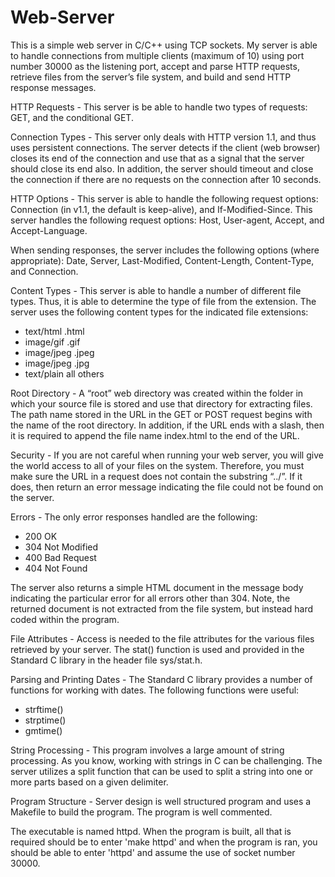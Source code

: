 # Web-Server

This is a simple web server in C/C++ using TCP sockets. My server is able to handle connections from multiple clients (maximum of 10) using port number 30000 as the listening port, accept and parse HTTP requests, retrieve files from the server’s file system, and build and send HTTP response messages.

HTTP Requests - This server is be able to handle two types of requests: GET, and the conditional GET. 

Connection Types - This server only deals with HTTP version 1.1, and thus uses persistent connections. The server detects if the client (web browser) closes its end of the connection and use that as a signal that the server should close its end also. In addition, the server should timeout and close the connection if there are no requests on the connection after 10 seconds.

HTTP Options - This server is able to handle the following request options: Connection (in v1.1, the default is keep-alive), and If-Modified-Since. This server handles the following request options: Host, User-agent, Accept, and Accept-Language.

When sending responses, the server includes the following options (where appropriate): Date, Server, Last-Modified, Content-Length, Content-Type, and Connection.

Content Types - This server is able to handle a number of different file types. Thus, it is able to determine the type of file from the extension. The server uses the following content types for the indicated file extensions:

- text/html      .html
- image/gif      .gif
- image/jpeg     .jpeg
- image/jpeg     .jpg
- text/plain     all others

Root Directory - A “root” web directory was created within the folder in which your source file is stored and use that directory for extracting files. The path name stored in the URL in the GET or POST request begins with the name of the root directory. In addition, if the URL ends with a slash, then it is required to append the file name index.html to the end of the URL.

Security - If you are not careful when running your web server, you will give the world access to all of your files on the system. Therefore, you must make sure the URL in a request does not contain the substring “../”. If it does, then return an error message indicating the file could not be found on the server.

Errors - The only error responses handled are the following:

- 200    OK
- 304    Not Modified
- 400    Bad Request
- 404    Not Found

The server also returns a simple HTML document in the message body indicating the particular error for all errors other than 304. Note, the returned document is not extracted from the file system, but instead hard coded within the program.

File Attributes - Access is needed to the file attributes for the various files retrieved by your server. The stat() function is used and provided in the Standard C library in the header file sys/stat.h.

Parsing and Printing Dates - The Standard C library provides a number of functions for working with dates. The following functions were useful:

- strftime()
- strptime()
- gmtime()

String Processing - This program involves a large amount of string processing. As you know, working with strings in C can be challenging. The server utilizes  a split function that can be used to split a string into one or more parts based on a given delimiter.

Program Structure - Server design is well structured program and uses a Makefile to build the program. The program is well commented. 

The executable is named httpd. When the program is built, all that is required should be to enter 'make httpd' and when the program is ran, you should be able to enter 'httpd' and assume the use of socket number 30000.
